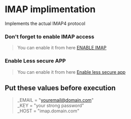 # IMAP implimentation
Implements the actual IMAP4 protocol


### Don't forget to enable IMAP access
> You can enable it from here <a href="https://mail.google.com/mail/u/0/#settings/fwdandpop">ENABLE IMAP</a>

### Enable Less secure APP
> You can enable it from here <a href="https://myaccount.google.com/lesssecureapps?pli=1&rapt=AEjHL4N4Kjk8FnpeJCUyaNzc9c5es5d1yqpDlrl4QRZT-4hqS5K0s3Zw1Cry79DGIiFBdHKpVykvEQrVVBMNqAFZxlk4PJ55sQ"> Enable less secure app </a>

## Put these values before execution
> _EMAIL = "youremail@domain.com" <br>
> _KEY = "your strong password" <br>
> _HOST = "imap.domain.com" <br>
